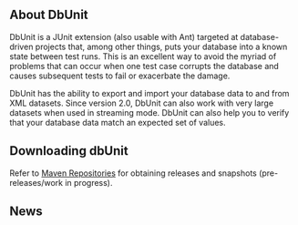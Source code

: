 ## About DbUnit

DbUnit is a JUnit extension (also usable with Ant) targeted at database-driven projects that, among other things, puts your database into a known state between test runs. 
This is an excellent way to avoid the myriad of problems that can occur when one test case corrupts the database and causes subsequent tests to fail or exacerbate the damage.

DbUnit has the ability to export and import your database data to and from XML datasets. 
Since version 2.0, DbUnit can also work with very large datasets when used in streaming mode. 
DbUnit can also help you to verify that your database data match an expected set of values.

## Downloading dbUnit

Refer to [Maven Repositories]() for obtaining releases and snapshots (pre-releases/work in progress).

## News
